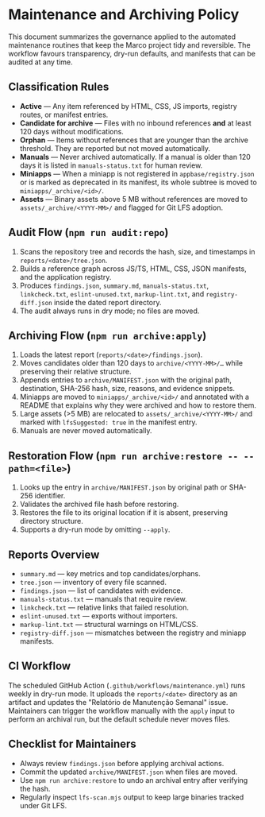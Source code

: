 # Maintenance and Archiving Policy

This document summarizes the governance applied to the automated maintenance routines that keep the Marco project tidy and reversible. The workflow favours transparency, dry-run defaults, and manifests that can be audited at any time.

## Classification Rules

- **Active** — Any item referenced by HTML, CSS, JS imports, registry routes, or manifest entries.
- **Candidate for archive** — Files with no inbound references **and** at least 120 days without modifications.
- **Orphan** — Items without references that are younger than the archive threshold. They are reported but not moved automatically.
- **Manuals** — Never archived automatically. If a manual is older than 120 days it is listed in `manuals-status.txt` for human review.
- **Miniapps** — When a miniapp is not registered in `appbase/registry.json` or is marked as deprecated in its manifest, its whole subtree is moved to `miniapps/_archive/<id>/`.
- **Assets** — Binary assets above 5 MB without references are moved to `assets/_archive/<YYYY-MM>/` and flagged for Git LFS adoption.

## Audit Flow (`npm run audit:repo`)

1. Scans the repository tree and records the hash, size, and timestamps in `reports/<date>/tree.json`.
2. Builds a reference graph across JS/TS, HTML, CSS, JSON manifests, and the application registry.
3. Produces `findings.json`, `summary.md`, `manuals-status.txt`, `linkcheck.txt`, `eslint-unused.txt`, `markup-lint.txt`, and `registry-diff.json` inside the dated report directory.
4. The audit always runs in dry mode; no files are moved.

## Archiving Flow (`npm run archive:apply`)

1. Loads the latest report (`reports/<date>/findings.json`).
2. Moves candidates older than 120 days to `archive/<YYYY-MM>/…` while preserving their relative structure.
3. Appends entries to `archive/MANIFEST.json` with the original path, destination, SHA-256 hash, size, reasons, and evidence snippets.
4. Miniapps are moved to `miniapps/_archive/<id>/` and annotated with a README that explains why they were archived and how to restore them.
5. Large assets (>5 MB) are relocated to `assets/_archive/<YYYY-MM>/` and marked with `lfsSuggested: true` in the manifest entry.
6. Manuals are never moved automatically.

## Restoration Flow (`npm run archive:restore -- --path=<file>`)

1. Looks up the entry in `archive/MANIFEST.json` by original path or SHA-256 identifier.
2. Validates the archived file hash before restoring.
3. Restores the file to its original location if it is absent, preserving directory structure.
4. Supports a dry-run mode by omitting `--apply`.

## Reports Overview

- `summary.md` — key metrics and top candidates/orphans.
- `tree.json` — inventory of every file scanned.
- `findings.json` — list of candidates with evidence.
- `manuals-status.txt` — manuals that require review.
- `linkcheck.txt` — relative links that failed resolution.
- `eslint-unused.txt` — exports without importers.
- `markup-lint.txt` — structural warnings on HTML/CSS.
- `registry-diff.json` — mismatches between the registry and miniapp manifests.

## CI Workflow

The scheduled GitHub Action (`.github/workflows/maintenance.yml`) runs weekly in dry-run mode. It uploads the `reports/<date>` directory as an artifact and updates the "Relatório de Manutenção Semanal" issue. Maintainers can trigger the workflow manually with the `apply` input to perform an archival run, but the default schedule never moves files.

## Checklist for Maintainers

- Always review `findings.json` before applying archival actions.
- Commit the updated `archive/MANIFEST.json` when files are moved.
- Use `npm run archive:restore` to undo an archival entry after verifying the hash.
- Regularly inspect `lfs-scan.mjs` output to keep large binaries tracked under Git LFS.
